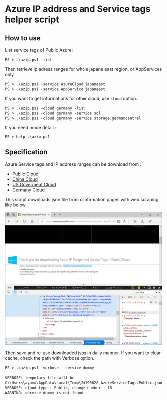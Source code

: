 # Azure IP address and Service tags helper script

## How to use

List service tags of Public Azure: 
```
PS > .\azip.ps1 -list
```

Then retrieve ip adress ranges for whole japane east region, or AppServices only 
```
PS > .\azip.ps1 -service AzureCloud.japaneast
PS > .\azip.ps1 -service AppService.japaneast
```

If you want to get informations for other cloud, use `cloud` option.
```
PS > .\azip.ps1 -cloud germany -list
PS > .\azip.ps1 -cloud germany -service sql
PS > .\azip.ps1 -cloud germany -service storage.germancentral
```

If you need mode detail :
```pwsh
PS > help .\azip.ps1
```

## Specification

Azure Service tags and IP address ranges can be download from :

- [Public Cloud](https://www.microsoft.com/en-us/download/details.aspx?id=56519)
- [China Cloud](https://www.microsoft.com/en-us/download/details.aspx?id=57062)
- [US Goverment Cloud](https://www.microsoft.com/en-us/download/details.aspx?id=57063)
- [Germany Cloud](https://www.microsoft.com/en-us/download/details.aspx?id=57064)

This script downloads json file from confirmation pages with web scraping like below.

![scraping.png](./scraping.png)

Then save and re-use downloaded json in daily manner.
If you want to clear cache, check the path with Verbose option.

```pwsh
PS > .\azip.ps1 -verbose  -service dummy

VERBOSE: tempolary file will be C:\Users\ayumu\AppData\Local\Temp\20190628_AzureServiceTags.Public.json
VERBOSE: cloud type : Public, change number : 78
WARNING: service dummy is not found
```